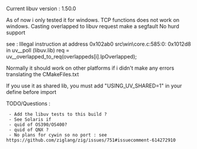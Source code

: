  Current libuv version : 1.50.0

 As of now i only tested it for windows.
 TCP functions does not work on windows. Casting overlapped to libuv request make a segfault
 No hurd support

 see :
 Illegal instruction at address 0x102ab0
 src\win\core.c:585:0: 0x1012d8 in uv__poll (libuv.lib)
          req = uv__overlapped_to_req(overlappeds[i].lpOverlapped);

 Normally it should work on other platforms if i didn't make
 any errors translating the CMakeFiles.txt

 If you use it as shared lib, you must add "USING_UV_SHARED=1"
 in your define before import

 TODO/Questions :

     - Add the libuv tests to this build ?
     - See Solaris if
     - quid of OS390/OS400?
     - quid of QNX ?
     - No plans for cywin so no port : see https://github.com/ziglang/zig/issues/751#issuecomment-614272910
